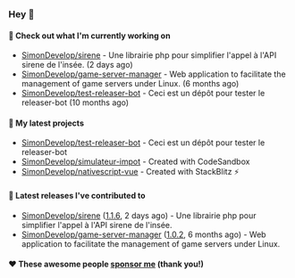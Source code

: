 ### Hey 👋

#### 👷 Check out what I'm currently working on

- [SimonDevelop/sirene](https://github.com/SimonDevelop/sirene) - Une librairie php pour simplifier l&#39;appel à l&#39;API sirene de l&#39;insée. (2 days ago)
- [SimonDevelop/game-server-manager](https://github.com/SimonDevelop/game-server-manager) - Web application to facilitate the management of game servers under Linux. (6 months ago)
- [SimonDevelop/test-releaser-bot](https://github.com/SimonDevelop/test-releaser-bot) - Ceci est un dépôt pour tester le releaser-bot (10 months ago)

#### 🌱 My latest projects

- [SimonDevelop/test-releaser-bot](https://github.com/SimonDevelop/test-releaser-bot) - Ceci est un dépôt pour tester le releaser-bot
- [SimonDevelop/simulateur-impot](https://github.com/SimonDevelop/simulateur-impot) - Created with CodeSandbox
- [SimonDevelop/nativescript-vue](https://github.com/SimonDevelop/nativescript-vue) - Created with StackBlitz ⚡️

#### 🔭 Latest releases I've contributed to

- [SimonDevelop/sirene](https://github.com/SimonDevelop/sirene) ([1.1.6](https://github.com/SimonDevelop/sirene/releases/tag/1.1.6), 2 days ago) - Une librairie php pour simplifier l&#39;appel à l&#39;API sirene de l&#39;insée.
- [SimonDevelop/game-server-manager](https://github.com/SimonDevelop/game-server-manager) ([1.0.2](https://github.com/SimonDevelop/game-server-manager/releases/tag/1.0.2), 6 months ago) - Web application to facilitate the management of game servers under Linux.


#### ❤️ These awesome people [sponsor me](https://github.com/sponsors/SimonDevelop) (thank you!)
